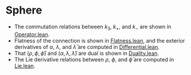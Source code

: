 # Sphere

- The commutation relations between $k_3$, $k_+$, and $k_-$ are shown in [Operator.lean](./Sphere/Operator.lean).
- Flatness of the connection is shown in [Flatness.lean](./Sphere/Flatness.lean), and the exterior derivatives of $\alpha$, $\lambda$, and $\bar{\lambda}$ are computed in [Differential.lean](./Sphere/Differential.lean).
- That $(\rho, \phi, \bar{\phi})$ and $(\alpha, \lambda, \bar{\lambda})$ are dual is shown in [Duality.lean](./Sphere/Duality.lean).
- The Lie derivative relations between $\rho$, $\phi$, and $\bar{\phi}$ are computed in [Lie.lean](./Sphere/Lie.lean).